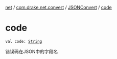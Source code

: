 [net](../../index.md) / [com.drake.net.convert](../index.md) / [JSONConvert](index.md) / [code](./code.md)

# code

`val code: `[`String`](https://kotlinlang.org/api/latest/jvm/stdlib/kotlin/-string/index.html)

错误码在JSON中的字段名


